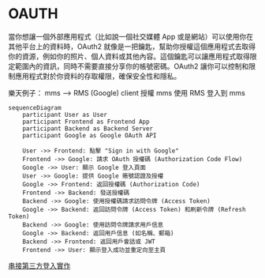 
# OAUTH

當你想讓一個外部應用程式（比如說一個社交媒體 App 或是網站）可以使用你在其他平台上的資料時，OAuth2 就像是一把鑰匙，幫助你授權這個應用程式去取得你的資源，例如你的照片、個人資料或其他內容。這個鑰匙可以讓應用程式取得限定範圍內的資訊，同時不需要直接分享你的帳號密碼。OAuth2 讓你可以控制和限制應用程式對於你資料的存取權限，確保安全性和隱私。

樂天例子：
mms —> RMS (Google)
client 授權 mms 使用 RMS 登入到 mms

```
sequenceDiagram
    participant User as User
    participant Frontend as Frontend App
    participant Backend as Backend Server
    participant Google as Google OAuth API

    User ->> Frontend: 點擊 "Sign in with Google"
    Frontend ->> Google: 請求 OAuth 授權碼 (Authorization Code Flow)
    Google ->> User: 顯示 Google 登入頁面
    User ->> Google: 提供 Google 賬號認證及授權
    Google ->> Frontend: 返回授權碼 (Authorization Code)
    Frontend ->> Backend: 發送授權碼
    Backend ->> Google: 使用授權碼請求訪問令牌 (Access Token)
    Google ->> Backend: 返回訪問令牌 (Access Token) 和刷新令牌 (Refresh Token)
    Backend ->> Google: 使用訪問令牌請求用戶信息
    Google ->> Backend: 返回用戶信息 (如名稱、郵箱)
    Backend ->> Frontend: 返回用戶會話或 JWT
    Frontend ->> User: 顯示登入成功並重定向至主頁
```
[串接第三方登入實作](
https://fufong79570.medium.com/%E4%B8%B2%E6%8E%A5google-%E7%AC%AC%E4%B8%89%E6%96%B9%E7%99%BB%E5%85%A5-%E5%AF%A6%E4%BD%9C-node-js-b750821cde90)


